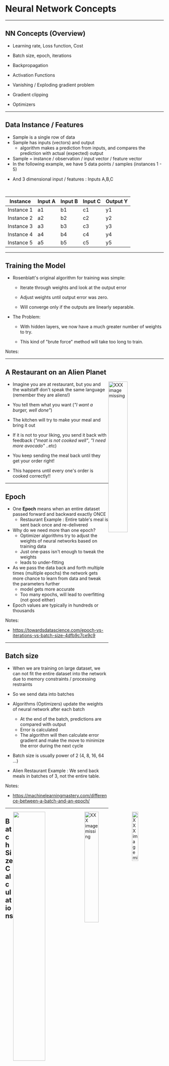 
# Neural Network Concepts

---

## NN Concepts (Overview)

 * Learning rate, Loss function, Cost

 * Batch size, epoch, iterations

 * Backpropagation

 * Activation Functions

 * Vanishing / Exploding gradient problem

 * Gradient clipping

 * Optimizers


---

## Data Instance / Features

 * Sample is a single row of data
 * Sample has inputs (vectors) and output
    - algorithm makes a prediction from inputs, and compares the prediction with actual (expected) output
 * Sample = instance / observation / input vector / feature vector
 * In the following example, we have 5 data points / samples (instances 1 - 5)
 - And 3 dimensional input / features : Inputs A,B,C


 <br />


| Instance   | Input A | Input B | Input C | Output Y |
|------------|---------|---------|---------|----------|
| Instance 1 | a1      | b1      | c1      | y1       |
| Instance 2 | a2      | b2      | c2      | y2       |
| Instance 3 | a3      | b3      | c3      | y3       |
| Instance 4 | a4      | b4      | c4      | y4       |
| Instance 5 | a5      | b5      | c5      | y5       |

---

## Training the Model

 * Rosenblatt's original algorithm for training was simple:

     - Iterate through weights and look at the output error

     - Adjust weights until output error was zero.

     - Will converge only if the outputs are linearly separable.

 * The Problem:

     - With hidden layers, we now have a much greater number of weights to try.

     - This kind of "brute force" method will take too long to train.

Notes:

---

## A Restaurant on an Alien Planet


<!-- TODO shiva -->

<img src="../../assets/images/generic/3rd-party/group-dinner-1.jpg" alt="XXX image missing" style="width:35%;float:right;"/>
<img src="../../assets/images/generic/3rd-party/robot-chef-1.jpg" alt="XXX image missing" style="width:20%;float:right;clear:both;"/>

- Imagine you are at restaurant, but you and the waitstaff don't speak the same language (remember they are aliens!)

- You tell them what you want (_"I want a burger, well done"_)

- The kitchen will try to make your meal and bring it out

- If it is not to your liking, you send it back with feedback (_"meat is not cooked well"_,  _"I need more avocado"_ ..etc)

- You keep sending the meal back until they get your order right!

- This happens until every one's order is cooked correctly!!


---

## Epoch

<!-- TODO shiva -->
<img src="../../assets/images/deep-learning/epoch-1.png" alt="XXX image missing" style="width:30%;float:right;"/>

 * One **Epoch** means when an entire dataset passed forward and backward exactly ONCE
    - Restaurant Example : Entire table's meal is sent back once and re-delivered
 * Why do we need more than one epoch?
    - Optimizer algorithms try to adjust the weights of neural networks  based on training data
    - Just one-pass isn't enough to tweak the weights
    - leads to under-fitting
 * As we pass the data back and forth multiple times (multiple epochs) the network gets more chance to learn from data and tweak the parameters  further
    - model gets more accurate
    - Too many epochs, will lead to overfitting (not good either)
 * Epoch values are typically in hundreds or thousands


Notes:   
- https://towardsdatascience.com/epoch-vs-iterations-vs-batch-size-4dfb9c7ce9c9
---


## Batch size

<!-- TODO shiva -->
<img src="../../assets/images/deep-learning/epoch-batch-2.png" style="width:45%;float:right;"/>

 * When we are training on large dataset, we can not fit the entire dataset into the network due to memory constraints / processing restraints

 * So we send data into batches

 * Algorithms (Optimizers) update the weights of neural network after each batch
    - At the end of the batch, predictions are compared with output
    - Error is calculated
    - The algorithm will then calculate error gradient and make the move to minimize the error during the next cycle

 * Batch size is usually power of 2 (4, 8, 16, 64 ...)

 * Alien Restaurant Example : We send back meals in batches of 3, not the entire table.

Notes:  
- https://machinelearningmastery.com/difference-between-a-batch-and-an-epoch/

---

## Batch Size Calculations

- What if data size is not divisible evenly by batch size?

- That is fine, the last batch will have what is left, and will be smaller than previous batches

- For example, if we have 10 data points and batch size is 4

- batch-1 = 4, batch-2 = 4, batch-3 = 2


| Batch Size                            | Algorithm                    | Description                                        |
|---------------------------------------|------------------------------|----------------------------------------------------|
| Size of Training Set                  | Batch Gradient Descent       | All data goes in a single batch                    |  
| 1                                     | Stochastic Gradient Descent  | Each batch has one data sample                     |  
| 1 < batch size < size of training set | Mini-Batch Gradient Descent. | Batch size is usually power of 2 (32, 64, 128...)  |  

<!-- {"left" : 0.16, "top" : 4.29, "height" : 2.46, "width" : 9.93, "columnwidth" : [2.88, 3.74, 3.31]} -->



---

## Iterations

 * Iterations is the number of batches needed to complete one epoch.

 * `Iterations  = data size / batch size  (round up the result)`

 * For each epoch, we will need to run `iteration` amount of times to pass the whole data through the network

```
# think like a nested loop

for e  in number_of_epochs {
    iterations = round_up (data_size / batch_size)
    for i in iterations {
        # process batch i
    }
}
```
<!-- {"left" : 0, "top" : 3.96, "height" : 2.39, "width" : 9.11} -->

---

## Epoch / Batch size / Iterations

 * We have 10 data points

 * Batch size is 4

 * Iterations = 10 / 4 = 3 (round up!)

<img src="../../assets/images/deep-learning/epoch-batch-iteration-1.png" style="width:100%;"/><!-- {"left" : 0.7, "top" : 3.6, "height" : 1.46, "width" : 8.85} -->


---
## Determining Optimal Values or Batch Size / Epochs

 * Typical epochs values are in 100s to thousands

 * Batch sizes are powers of 2 (32, 64, 128 ... ).  
  32 is a good value to start with

 * One epoch will typically will have many iterations
    - Each iteration processing a single batch

 * There is no magic formula to calculate the optimal values of batch size and epoch
    - In practice, we try a few runs to figure out optimal  values


---

# Loss Functions

[../../machine-learning/generic/ML-Concepts-Errors-and-Loss-Functions.md](../../machine-learning/generic/ML-Concepts-Errors-and-Loss-Functions.md)

---

# Backpropagation

---

## Difficulty in Training Neural Networks

- In early days (1980s) neural networks' parameters were tuned by hand by experts

- Hand engineering required a lot of knowledge and effort; and usually a very very slow process

- Can the networks be trained automatically ?

- Enter __backpropagation__


<!-- TODO shiva -->
<img src="../../assets/images/deep-learning/perceptron-02.png" style="width:50%;"/>

---

## Backpropagation

* Backpropagation algorithm was proposed in 1970s

* But it's usefulness wasn't appreciated until a seminal paper in 1986.  

* **"Learning representations by back-propagating errors"**   
    by  [David Rumelhart](http://en.wikipedia.org/wiki/David_Rumelhart), [Geoffrey Hinton](http://www.cs.toronto.edu/~hinton/), and [Ronald Williams](http://en.wikipedia.org/wiki/Ronald_J._Williams)   
 ([PDF](http://www.cs.toronto.edu/~hinton/absps/naturebp.pdf), [Google Scholar](https://scholar.google.com/scholar?hl=en&as_sdt=0%2C5&q=Learning+representations+by+back-propagating+errors&btnG=))

* This paper showed, how backpropagation can be an effective way to train neural networks.  And it worked much faster than previous approaches.

* This enabled neural networks to solve difficult problems that were unsolvable before

* This kicked started the current research boom in neural nets



Notes:   
- http://neuralnetworksanddeeplearning.com/chap2.html

---

## Backpropagation Process : Forward Pass

 * During training phase, training data is fed to network

 * Neurons in each layer calculate output


<!-- TODO shiva -->

<img src="../../assets/images/deep-learning/backpropagation-1.png" style="width:50%;"/>

---

## Backpropagation Process : Prediction

 * Network predicts an outcome

 * This prediction is not usually the same as expected outcome

 * Then it measures the error (networks output (prediction) vs. the expected output)

<!-- TODO shiva -->

<img src="../../assets/images/deep-learning/backpropagation-2.png" style="width:70%;"/>

---
## Backpropagation Process : Backward Pass

 * It then computes how much each neuron in the last hidden layer contributed to each output neuron's error

 * And the network weights are adjusted accordingly to minimize the error


<!-- TODO shiva -->

<img src="../../assets/images/deep-learning/backpropagation-3.png" style="width:60%;"/>

---

## Backpropagation : Backward Pass

 * It traverses the network in reverse, computing errors from previous layer
    - until it reaches the input layer
    - this is called 'reverse pass'
    - The reverse pass measures the error gradient across all the connection weights in the network
    - hence called **back propagation**

 * During the last step algorithm applies 'Gradient Descent' algorithm on connection weights to tweak them

<!-- TODO shiva -->

<img src="../../assets/images/deep-learning/backpropagation-4.png" style="width:45%;"/>


---

## Backpropagation Math

<img src="../../assets/images/icons/math-icon.png" alt="XXX image missing" style="background:white;max-width:100%;float:right" width="25%"/><!-- {"left" : 6.15, "top" : 1.14, "height" : 2.58, "width" : 3.86} -->

 * Given a cost function `C`

 * weight `w` in the network

 * backpropagation uses partial derivative of  
`∂C/∂w`

 * This tells us how quickly cost `C` changes relative to weight `w`

 * For detailed math please see these links:
    - http://neuralnetworksanddeeplearning.com/chap2.html

---

## Backpropagation Summary

 * For each training instance the backpropagation algorithm first makes a prediction (forward pass)

 * Measures the error (prediction vs. output)

 * Then traverses each layer in reverse to measure the error contribution from each  connection (reverse pass)

 * And finally slightly tweaks the connection weights to reduce the error (Gradient Descent step).

<!-- TODO shiva -->

<img src="../../assets/images/deep-learning/backpropagation-5.gif" style="width:30%;"/>

Notes:  
- https://medium.com/@14prakash/back-propagation-is-very-simple-who-made-it-complicated-97b794c97e5c
- http://neuralnetworksanddeeplearning.com/chap2.html

---

## Backpropagation Demos

 * [Demo 1: from Google](https://google-developers.appspot.com/machine-learning/crash-course/backprop-scroll/)

 * [Demo 2](https://www.youtube.com/watch?v=46Jzu-xWIBk) - from Geoffrey Hinton himself !  (~12 mins)

 * [Demo2](https://www.youtube.com/watch?v=Ilg3gGewQ5U)  - Goes through pretty good details (~14 mins)

<img src="../../assets/images/deep-learning/3rd-party/backpropagation-demo-1.png" alt="XXX image missing" style="background:white;max-width:100%" height="20%" width="15%"/><!-- {"left" : 1.6, "top" : 3.3, "height" : 3.7, "width" : 1.69} --> &nbsp; <img src="../../assets/images/deep-learning/3rd-party/backpropagation-demo-3.png" alt="XXX image missing" style="background:white;max-width:100%"  width="20%"/> &nbsp; <!-- {"left" : 3.6, "top" : 4.1, "height" : 1.6, "width" : 2.76} --> <img src="../../assets/images/deep-learning/3rd-party/backpropagation-demo-2.png" alt="XXX image missing" style="background:white;max-width:100%"  width="20%"/><!-- {"left" : 6.95, "top" : 3.77, "height" : 2.25, "width" : 2.68} -->


---


# Activation Functions

[Activation Functions](DL-activation-functions.md)

---

# Optimizers

[Optimizers](DL-Optimizers.md)

---

# Avoiding Overfitting

---

## Managing Overfitting

 * Neural networks have tens of thousands / millions of  parameters

 * With these many parameters, the networks are very flexible, they can fit very complex data sets

 * Also means the network can overfit training data

 * How to manage overfitting?
    - Regularization
    - Early stopping
    - Dropout
    - Max-norm regularization
    - Data augmentation

---

## Early Stopping

 * Don't train too long
 * Interrupt training when its performance on the validation set starts dropping.
 * How to do it?
    - Measure validation accuracy every few steps (say 20)
    - If it scores higher than previous snapshot, save the current model snapshot as 'winner'

<img src="../../assets/images/deep-learning/early-stopping-1.png" alt="XXX image missing" style="background:white;max-width:100%" width="50%"/><!-- {"left" : 2.69, "top" : 4.86, "height" : 3.26, "width" : 4.88} -->


---

## Regularization

 * In conventional ML we often use regularization to control overfitting.

 * L1 and L2 are common mechanisms for regularization

 * In DL, Regularization is probably not enough
   - Even penalized, certain features will eventually dominate.
   - DL will always overfit, even with L1/L2.

 * Is there something else we can do?

---

## Dropout

 * **Dropout** is the most popular regularization technique for deep neural networks

 * It was proposed by Geoffrey Hinton in 2012 ([paper1](https://arxiv.org/pdf/1207.0580.pdf), [paper2](http://jmlr.org/papers/volume15/srivastava14a/srivastava14a.pdf))

 * By omitting half the neurons' signal (50% dropout rate), they were able to increase an accuracy of state of the art model from 95%  to 97.5%  
    - This may not seem like a lot, but the error rate improved from 5% to 2.5%  (that is 50% reduction in error!)


---

## Dropout

 * How does it work?
    - At every training step, each neuron has a chance (probability) of being 'dropped'.  
    Meaning, it's output ignored during this step
    - The neuron can become active during the next step
    - Neurons in input layer and hidden layer can be dropped
    - Output neurons are not dropped
    - The parameter (p) is called 'dropout rate' - varies from 0 to 1.0.  
    Typically set to 0.5 (50%)

---

## Dropout

<img src="../../assets/images/deep-learning/dropout-1.png" alt="XXX image missing" style="background:white;max-width:100%" width="50%"/><!-- {"left" : 1.78, "top" : 1.97, "height" : 5.7, "width" : 6.69} -->


---

## Dropout

 * It is really surprising, that dropout method works in real life.  
Imagine this scenario

 * Workers of this 'unicorn' company
    - Every morning they toss a coin
    - 'Heads' they come to work, 'tails' they don't
    - So that means 50% of workers don't show up at any day
    - 'Dropout' method says, this makes the 'company' as a whole, perform better :-)

 * Increase dropout rate, if you notice the model is overfitting.  
Decrease it if it is underfitting

 * Dropout slows down the model convergence, but the model you get is much better at the end

---

## Max-Norm Regularization

 * Max-Norm regularization is very popular for neural networks

 * for each neuron, it constrains the weights `w` of the incoming connections such that ||w||2 ≤ r
    - where r is the max-norm hyperparameter and ||.||2 is the L2 norm

<img src="../../assets/images/deep-learning/min-max-regularization-1.png" alt="XXX image missing" style="background:white;width:20%"/><!-- {"left" : 3.72, "top" : 3.01, "height" : 0.68, "width" : 2.81} -->


- Max-norm regularization can also help reduce the vanishing/exploding gradients

---

## Data Augmentation

 * **Data augmentation** creates new training instances from existing ones
    - this artificially boosts training set size

 * This technique is mostly used in image training

 * Common techniques involve:
    - adjusting brightness
    - introducing some noise
    - rotating images slightly clockwise / anti-clockwise (10 to 20 degrees)
    - cropping images / moving centers

 * See next slide for an example

---

## Data Augmentation Example

<img src="../../assets/images/deep-learning/image-augmentation-1.png" alt="XXX image missing" style="background:white;max-width:100%" width="100%"/><!-- {"left" : 0.25, "top" : 2.54, "height" : 3.98, "width" : 9.75} -->



---

## Stochastic Pooling

 * Normally, we apply MAX function for pooling
   - sometimes AVG (mean) pooling, but less often these days

 * Problem: Selecting MAX tends to overfit!

 * What if we do something else?

 * "Stochastic" pooling means we randomly choose another one.

 * Conform to normal distribution.

 * Similar to dropout in that we randomly ignore a preferred weight.

---

# Neural Network Modern Techniques (Advanced / Optional)

---
## Neural Network Modern Techniques

These are discussed in the following sections/slides

 * Using ReLU activation functions (we just saw this)

 * Xavier and He Initialization

 * Batch Normalization

 * Gradient Clipping

---

## Xavier and He Initialization

 * **Problem**
 * We want signals to flow properly in both directions : forward and backwards
    - no dying out or not exploding

 * **Solution**
 * Make the `variance of the outputs` of each layer to be equal to the `variance of its inputs`  
<small>(see paper for the math details)</small>

 * Connection weights are initialized randomly
(see next slide)

 * Doing this **Xavier initialization strategy** really sped up learning in neural networks and really kick started the research again

---

## Xavier and He Initialization

 * For layer with n-inputs and n-outputs

 * Normal distribution with mean 0 and standard deviation σ as follows  

<img src="../../assets/images/deep-learning/xavier-init1.png" alt="XXX image missing" style="background:white;max-width:100%" width="30%" /><!-- {"left" : 3.07, "top" : 2.69, "height" : 0.99, "width" : 4.1} -->

 * Or Uniform distribution between -r and r with r  

<img src="../../assets/images/deep-learning/xavier-init2.png" alt="XXX image missing" style="background:white;max-width:100%" width="40%"/><!-- {"left" : 3.07, "top" : 5.12, "height" : 0.99, "width" : 4.1} -->


 * When number of inputs == number of outputs, we get a simplified equation  

<img src="../../assets/images/deep-learning/xavier-init3.png" alt="XXX image missing" style="background:white;max-width:100%" width="30%"/><!-- {"left" : 2.77, "top" : 8.39, "height" : 0.43, "width" : 2.04} -->&nbsp;  &nbsp; &nbsp;  &nbsp;<img src="../../assets/images/deep-learning/xavier-init4.png" alt="XXX image missing" style="background:white;max-width:100%" width="30%"/><!-- {"left" : 5.59, "top" : 8.39, "height" : 0.43, "width" : 1.88} -->


Notes:  
Source : [Neural Networks and Deep Learning](https://learning.oreilly.com/library/view/neural-networks-and/9781492037354/ch02.html), Ch 2

---

## Xe Initialization Parameters


<img src="../../assets/images/deep-learning/xavier-init-params.png" alt="XXX image missing" style="background:white;max-width:100%" width="100%"/><!-- {"left" : 0.43, "top" : 1.39, "height" : 4.99, "width" : 9.39} -->



---



## Batch Normalization

 * So far we have seen **Xe initialization** and **ReLU variants**

 * These can help avoid vanishing/exploding gradient problems at the start of training
    - how ever during later phases of training, it may occur

 * Sergey Ioffe and Christian Szegedy proposed a technique called Batch Normalization (BN) in this 2015 paper(https://arxiv.org/pdf/1502.03167v3.pdf)

 * This approach adds another operation before the activation function of each layer
    - it normalizes input to the layer and zero centers them

---

## Batch Normalization Performance

 * Significantly reduced vanishing gradient problems

 * They could even try saturating functions like sigmoid and tanh

 * Network was less sensitive to initial weight initialization

 * Learning time can be reduced by using larger learning rates (converges faster)

 * In ImageNet classification it gave 4.9% top-5 validation error (and 4.8% test error), exceeding the accuracy of human raters

 * Also acts as a regularizer reducing overfitting

 * Downside:
    - Slower performance during predictions / inferences, because it adds extra compute for each layer
    - Even though the same penalty applies during training phase, it comes out ahead, because training converges quicker (in much fewer steps)

---

## Batch Normalization Implementation

 * In Tensorflow
```python
tf.layers.batch_normalization
```
<!-- {"left" : 0, "top" : 1.56, "height" : 0.54, "width" : 5.61} -->


 * In Keras
```python
keras.layers.BatchNormalization(axis=-1, momentum=0.99,
          epsilon=0.001, center=True, scale=True,
          beta_initializer='zeros', gamma_initializer='ones',
          moving_mean_initializer='zeros', moving_variance_initializer='ones',
          beta_regularizer=None, gamma_regularizer=None,
          beta_constraint=None, gamma_constraint=None)
```
<!-- {"left" : 0, "top" : 3, "height" : 1.38, "width" : 10.25} -->

---

## Batch Normalization Math (Reference Only)

For reference only, please see the paper for underlying math.

<img src="../../assets/images/deep-learning/mini-batch-equation.png" alt="XXX image missing" style="background:white;max-width:100%" width="45%" /><!-- {"left" : 2.49, "top" : 2.49, "height" : 4.66, "width" : 5.27} -->


Notes:  
[Reference paper](https://arxiv.org/pdf/1502.03167v3.pdf)


---

## Batch Normalization Math (Reference Only)

For reference only, please see the paper for underlying math.

 * μB is the empirical mean, evaluated over the whole mini-batch B.
 * σB is the empirical standard deviation, also evaluated over the whole mini-batch.
 * mB is the number of instances in the mini-batch.
 * (i) is the zero-centered and normalized input.
 * γ is the scaling parameter for the layer.
 * β is the shifting parameter (offset) for the layer.
 * ϵ is a tiny number to avoid division by zero (typically 10-5). This is called a smoothing term.
 * z(i) is the output of the BN operation: it is a scaled and shifted version of the inputs.

Notes:  
[Reference paper](https://arxiv.org/pdf/1502.03167v3.pdf)

---

## Gradient Clipping

 * One way to solve **exploding gradients** during backpropagation is to make sure they don't exceed a certain threshold
    - **gradient clipping**

 * See [this paper](http://proceedings.mlr.press/v28/pascanu13.pdf) by Razvan Pascanu, Tomas Mikolov and Yoshua Bengio for details

---

## Figuring Out The Optimal Learning Rate

 * Learning Rate (⍺) is a very important factor in the algorithm converging (finding the global minimum)

 * Set it too high, algorithm may diverge

 * Set it too low, algorithm will eventually converge, but will take too many iterations and too long

 * Set it a little high, it will make quick progress at the start, then bounce around the global minimum (not settling)

 * Modern optimizers like Adagrad, RMSProp and Adam have adaptive learning rate (they can adjust learning rate as training progresses)

---

## Learning Rate

<img src="../../assets/images/deep-learning/learning-rate-1.png" alt="XXX image missing" style="background:white;max-width:100%" width="100%"/><!-- {"left" : 0.77, "top" : 2.73, "height" : 3.61, "width" : 8.72} -->


---

## How to Find the Optimal Learning Rate

 * Start with high learning rate

 * Run a few epochs of training

 * Watch the convergence using a tool like [Tensorboard](https://www.tensorflow.org/guide/summaries_and_tensorboard)

 * Adjust learning rate, rinse and repeat

---
## Final Words

These default values should get you started, and should work well in most scenarios

| Parameter                  | Value                                |
|----------------------------|--------------------------------------|
| **Initialization**         | He initialization                    |
| **Activation function**    | ELU                                  |
| **Normalization**          | Batch Normalization                  |
| **Regularization**         | Dropout                              |
| **Optimizer**              | Adam / Nesterov Accelerated Gradient |
| **Learning rate schedule** | None                                 |


<!-- {"left" : 0.25, "top" : 3.5, "height" : 2.55, "width" : 9.75} -->


---

## Review Questions

 <img src="../../assets/images/icons/quiz-icon.png" alt="XXX image missing" style="background:white;max-width:100%;float:right" width="30%" /><!-- {"left" : 6.58, "top" : 1.2, "height" : 2.34, "width" : 3.52} -->


 * **Q:** Can you name 3 activation functions and when they are used?

 * **Q:** How many neurons do you need in the output layer to classify emails into spam/ham?
     - how about for classifying digits 0 to 9?

 * **Q:** Name advantages of the ELU activation function over ReLU

 * **Q:** In which cases you would use the following activation functions: ELU, leaky ReLU (and its variants), ReLU, tanh, logistic, and softmax?

 * **Q:** Explain how Dropoff works

---

## Resources

 * [Neural networks and deep learning](https://learning.oreilly.com/library/view/neural-networks-and/9781492037354/)  
by  Aurélien Géron (ISBN: 9781492037347)

<img src="../../assets/images/books/book-9781492037347-neural-networks-and-deep-learning.jpeg" alt="keras book1" style="width:17%"/><!-- {"left" : 3.92, "top" : 3.01, "height" : 3.63, "width" : 2.4} -->
